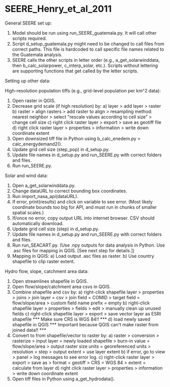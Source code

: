 # SEERE_Henry_et_al_2011

General SEERE set up:
1. Model should be run using run_SEERE_guatemala.py. It will call other scripts required.
2. Script d_setup_guatemala.py might need to be changed to call files from correct paths. This file is hardcoded to call specific file names related to the Guatemala analysis.
3. SEERE calls the other scripts in letter order (e.g., a_get_solarwinddata, then b_calc_solarpower, c_interp_solar, etc.). Scripts without lettering are supporting functions that get called by the letter scripts.



Setting up other data:

High-resolution population tiffs (e.g., grid-level population per km^2 data):
1. Open raster in QGIS.
2. Decrease grid scale (if high resolution) by:
    a) layer > add layer > raster
    b) raster > align rasters > add raster to align > resampling method: nearest neighbor > select "rescale values according to cell size" > change cell size
    c) right click raster layer > export > save as geotiff file
    d) right click raster layer > properties > information > write down coordinate extent
3. Open downsized tiff file in Python using b_calc_enedem.py > calc_energydemand2().
4. Update grid cell size (step_pop) in d_setup.py.
5. Update file names in d_setup.py and run_SEERE.py with correct folders and files.
6. Run run_SEERE.py.

Solar and wind data:
1. Open a_get_solarwinddata.py.
2. Change dataURL to correct bounding box coordinates.
3. Run import_nasa_api(dataURL).
4. If error, print(results) and click on variable to see error. (Most likely coordinate bounds too big for API, and must run in chunks of smaller spatial scales.)
5. If/once no error, copy output URL into internet browser. CSV should automatically download.
6. Update grid cell size (step) in d_setup.py.
7. Update file names in d_setup.py and run_SEERE.py with correct folders and files.
8. Run run_SEACART.py. (Use .npy outputs for data analysis in Python. Use .asc files for mapping in QGIS. [See next step for details.])
9. Mapping in QGIS:
    a) Load output .asc files as raster.
    b) Use country shapefile to clip raster extent.

Hydro flow, slope, catchment area data:
1. Open streamlines shapefile in QGIS.
2. Open flow/slope/catchment area csvs in QGIS.
3. Combine shapefile and csv by:
    a) right-click shapefile layer > properties > joins > join layer = csv > join field = COMID > target field = flow/slope/area > custom field name prefix = empty
    b) right-click shapefile layer > properties > fields > edit > manually clean up unused fields
    c) right-click shapefile layer > export > save vector layer as ESRI shapefile *** Make sure CRS is WGS 84!! ***
    d) load newly saved shapefile in QGIS *** Important because QGIS can't make raster from joined data!! ***
4. Convert to from shapefile/vector to raster by:
    a) raster > conversion > rasterize > input layer = newly loaded shapefile > burn-in value = flow/slope/area > output raster size units = georeferenced units > resolution = step > output extent = use layer extent 
    b) if error, go to view > panel > log messages to see error log.
    c) right-click raster layer > export > save as > format = geotiff > CRS = WGS 84 > extent = calculate from layer
    d) right click raster layer > properties > information > write down coordinate extent
5. Open tiff files in Python using a_get_hydrodata().
